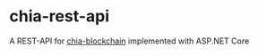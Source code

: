 # chia-rest-api
A REST-API for [chia-blockchain](https://github.com/Chia-Network/chia-blockchain) implemented with ASP.NET Core
